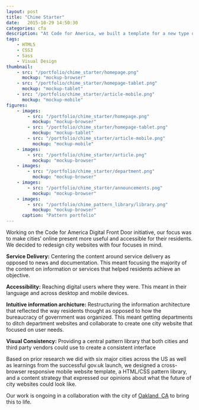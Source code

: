 ```yaml
---
layout: post
title: "Chime Starter"
date:   2015-10-29 14:50:30
categories: cfa
description: "At Code for America, we built a template for a new type of city government website based on service delivery."
tags:
    - HTML5
    - CSS3
    - Sass
    - Visual Design
thumbnail: 
    - src: "/portfolio/chime_starter/homepage.png"
      mockup: "mockup-browser"
    - src: "/portfolio/chime_starter/homepage-tablet.png"
      mockup: "mockup-tablet"
    - src: "/portfolio/chime_starter/article-mobile.png"
      mockup: "mockup-mobile"
figures:
    - images:
        - src: "/portfolio/chime_starter/homepage.png"
          mockup: "mockup-browser"
        - src: "/portfolio/chime_starter/homepage-tablet.png"
          mockup: "mockup-tablet"
        - src: "/portfolio/chime_starter/article-mobile.png"
          mockup: "mockup-mobile"
    - images:
        - src: "/portfolio/chime_starter/article.png"
          mockup: "mockup-browser"
    - images:
        - src: "/portfolio/chime_starter/department.png"
          mockup: "mockup-browser"
    - images:
        - src: "/portfolio/chime_starter/announcements.png"
          mockup: "mockup-browser"
    - images:
        - src: "/portfolio/chime_pattern_library/library.png"
          mockup: "mockup-browser"
      caption: "Pattern portfolio"
---
```


Working on the Code for America Digital Front Door initiative, our focus was to make cities’ online present more useful and accessible for their residents. We decided to redesign city websites with four focuses in mind.

**Service Delivery:** Centering the content around service delivery as opposed to news and documentation. This meant focusing the majority of the content on information or services that helped residents achieve an objective.

**Accessibility:** Reaching digital users where they were. This meant in their language and across desktop and mobile devices.

**Intuitive information archicture:** Restructuring the information architecture that reflected the way residents thought as opposed to how the bureaucracy of government was organized. This meant getting departments to ditch department websites and collaborate to create one city website that focused on user needs.

**Visual Consistency:** Providing a central pattern library that both cities and third party vendors could use to create a consistent interface

Based on prior research we did with six major cities across the US as well as learnings from the successful gov.uk launch, we designed a cross-browser responsive mobile website template, a HTML/CSS pattern library, and a content strategy that expressed our opinions about what the future of city websites could look like.

Our work is ongoing in a collaboration with the city of [Oakland, CA](http://beta.oaklandca.gov/) to bring this to life.